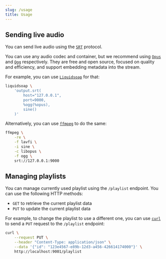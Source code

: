 ```yaml
---
slug: /usage
title: Usage
---
```


## Sending live audio

You can send live audio using the
[`SRT`](https://www.haivision.com/products/srt-secure-reliable-transport)
protocol.

You can use any audio codec and container,
but we recommend using [`Opus`](https://opus-codec.org) and
[`Ogg`](https://www.xiph.org/ogg) respectively.
They are free and open source, focused on quality and efficiency,
and support embedding metadata into the stream.

For example, you can use [`Liquidsoap`](https://www.liquidsoap.info) for that:

```sh
liquidsoap \
    'output.srt(
        host="127.0.0.1",
        port=9000,
        %ogg(%opus),
        sine()
    )'
```

Alternatively, you can use [`ffmpeg`](https://ffmpeg.org) to do the same:

```sh
ffmpeg \
    -re \
    -f lavfi \
    -i sine \
    -c libopus \
    -f ogg \
    srt://127.0.0.1:9000
```

## Managing playlists

You can manage currently used playlist using the `/playlist` endpoint.
You can use the following HTTP methods:

- `GET` to retrieve the current playlist data
- `PUT` to update the current playlist data

For example, to change the playlist to use a different one,
you can use [`curl`](https://curl.se)
to send a `PUT` request to the `/playlist` endpoint:

```sh
curl \
    --request PUT \
    --header "Content-Type: application/json" \
    --data '{"id": "123e4567-e89b-12d3-a456-426614174000"}' \
    http://localhost:9001/playlist
```
